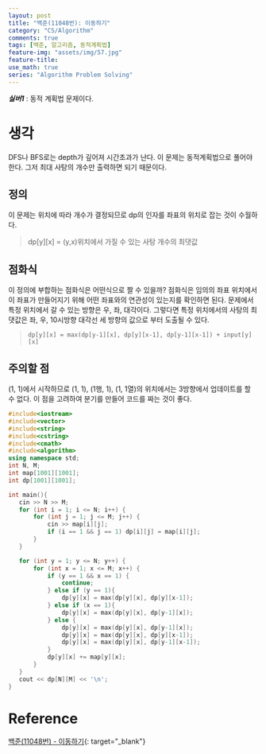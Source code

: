 ```yaml
---
layout: post
title: "백준(11048번): 이동하기"
category: "CS/Algorithm"
comments: true
tags: [백준, 알고리즘, 동적계획법]
feature-img: "assets/img/57.jpg"
feature-title:
use_math: true
series: "Algorithm Problem Solving"
---
```


**_실버1_** : 동적 계획법 문제이다.

# 생각

DFS나 BFS로는 depth가 깊어져 시간초과가 난다. 이 문제는 동적계획법으로 풀어야 한다. 그저 최대 사탕의 개수만 출력하면 되기 때문이다.

## 정의

이 문제는 위치에 따라 개수가 결정되므로 dp의 인자를 좌표의 위치로 잡는 것이 수월하다.

> dp[y][x] = (y,x)위치에서 가질 수 있는 사탕 개수의 최댓값

## 점화식

이 정의에 부합하는 점화식은 어떤식으로 짤 수 있을까? 점화식은 임의의 좌표 위치에서 이 좌표가 만들어지기 위해 어떤 좌표와의 연관성이 있는지를 확인하면 된다. 문제에서 특정 위치에서 갈 수 있는 방향은 우, 좌, 대각이다. 그렇다면 특정 위치에서의 사탕의 최댓값은 좌, 우, 10시방향 대각선 세 방향의 값으로 부터 도출될 수 있다.

> `dp[y][x] = max(dp[y-1][x], dp[y][x-1], dp[y-1][x-1]) + input[y][x]`

## 주의할 점

(1, 1)에서 시작하므로 (1, 1), (1행, 1), (1, 1열)의 위치에서는 3방향에서 업데이트를 할 수 없다. 이 점을 고려하여 분기를 만들어 코드를 짜는 것이 좋다.

```c++
#include<iostream>
#include<vector>
#include<string>
#include<cstring>
#include<cmath>
#include<algorithm>
using namespace std;
int N, M;
int map[1001][1001];
int dp[1001][1001];

int main(){
   cin >> N >> M;
   for (int i = 1; i <= N; i++) {
       for (int j = 1; j <= M; j++) {
           cin >> map[i][j];
           if (i == 1 && j == 1) dp[i][j] = map[i][j];
       }
   }

   for (int y = 1; y <= N; y++) {
       for (int x = 1; x <= M; x++) {
           if (y == 1 && x == 1) {
               continue;
           } else if (y == 1){
               dp[y][x] = max(dp[y][x], dp[y][x-1]);
           } else if (x == 1){
               dp[y][x] = max(dp[y][x], dp[y-1][x]);
           } else {
               dp[y][x] = max(dp[y][x], dp[y-1][x]);
               dp[y][x] = max(dp[y][x], dp[y][x-1]);
               dp[y][x] = max(dp[y][x], dp[y-1][x-1]);
           }
           dp[y][x] += map[y][x];
       }
   }
   cout << dp[N][M] << '\n';
}
```

# Reference

[백준(11048번) - 이동하기](https://www.acmicpc.net/problem/11048){: target="\_blank"}
